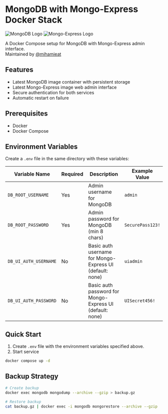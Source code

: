 # MongoDB with Mongo-Express Docker Stack

![MongoDB Logo](https://webassets.mongodb.com/_com_assets/cms/mongodb_logo1-76twgcuytd.png) ![Mongo-Express Logo](https://raw.githubusercontent.com/mongo-express/mongo-express/master/img/logo.png)

A Docker Compose setup for MongoDB with Mongo-Express admin interface.  
Maintained by [@mihamieat](https://github.com/mihamieat)

## Features
- Latest MongoDB image container with persistent storage
- Latest Mongo-Express image web admin interface
- Secure authentication for both services
- Automatic restart on failure

## Prerequisites
- Docker
- Docker Compose

## Environment Variables

Create a `.env` file in the same directory with these variables:

| Variable Name                  | Required | Description                                                                 | Example Value       |
|--------------------------------|----------|-----------------------------------------------------------------------------|---------------------|
| `DB_ROOT_USERNAME`             | Yes      | Admin username for MongoDB                                                  | `admin`             |
| `DB_ROOT_PASSWORD`             | Yes      | Admin password for MongoDB (min 8 chars)                                    | `SecurePass123!`    |
| `DB_UI_AUTH_USERNAME`          | No       | Basic auth username for Mongo-Express UI (default: none)                    | `uiadmin`           |
| `DB_UI_AUTH_PASSWORD`          | No       | Basic auth password for Mongo-Express UI (default: none)                    | `UISecret456!`      |

## Quick Start

1. Create `.env` file with the environment variables specified above.
2. Start service
```sh
docker compose up -d
```

## Backup Strategy
```sh
# Create backup
docker exec mongodb mongodump --archive --gzip > backup.gz

# Restore backup
cat backup.gz | docker exec -i mongodb mongorestore --archive --gzip
```